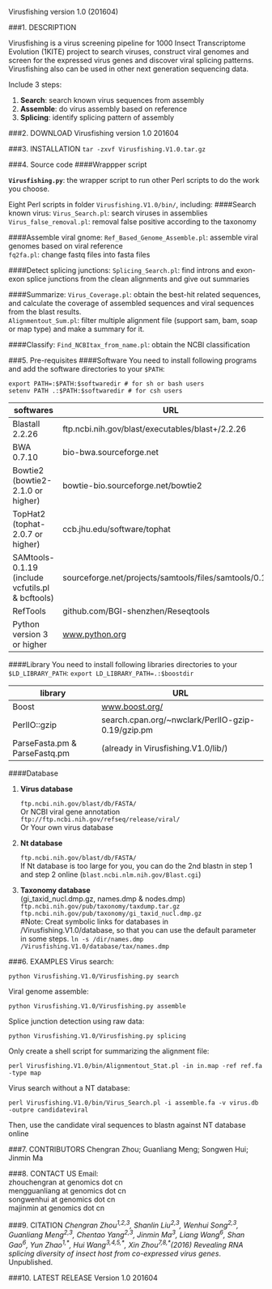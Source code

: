 Virusfishing version 1.0 (201604)

###1. DESCRIPTION

Virusfishing is a virus screening pipeline for 1000 Insect Transcriptome Evolution (1KITE) project to search viruses, construct viral genomes and screen for the expressed virus genes and discover viral splicing patterns. Virusfishing also can be used in other next generation sequencing data. 

Include 3 steps: 

1. **Search**:   search known virus sequences from assembly
2. **Assemble**: do virus assembly based on reference
3. **Splicing**: identify splicing pattern of assembly

###2. DOWNLOAD
Virusfishing version 1.0 201604

###3. INSTALLATION
`tar -zxvf Virusfishing.V1.0.tar.gz`

###4. Source code
####Wrappper script

**`Virusfishing.py`**: the wrapper script to run other Perl scripts to do the work you choose.

Eight Perl scripts in folder `Virusfishing.V1.0/bin/`, including:
####Search known virus:
`Virus_Search.pl`: search viruses in assemblies     
`Virus_false_removal.pl`: removal false positive according to the taxonomy   

####Assemble viral gnome:
`Ref_Based_Genome_Assemble.pl`: assemble viral genomes based on viral reference    
`fq2fa.pl`: change fastq files into fasta files
		
####Detect splicing junctions:
`Splicing_Search.pl`: find introns and exon-exon splice junctions from the clean alignments and give out summaries

####Summarize:
`Virus_Coverage.pl`: obtain the best-hit related sequences, and calculate the coverage of assembled sequences and viral sequences from the blast results.     
`Alignmentout_Sum.pl`: filter multiple alignment file (support sam, bam, soap or map type) and make a summary for it.
		
####Classify:
`Find_NCBItax_from_name.pl`: obtain the NCBI classification

###5. Pre-requisites
####Software
You need to install following programs and add the software directories to your `$PATH`:
	
	export PATH=:$PATH:$softwaredir # for sh or bash users
	setenv PATH .:$PATH:$softwaredir # for csh users

| softwares | URL |
|----------- | --- |
| Blastall 2.2.26 | ftp.ncbi.nih.gov/blast/executables/blast+/2.2.26 |
| BWA 0.7.10 | bio-bwa.sourceforge.net |
| Bowtie2 (bowtie2-2.1.0 or higher) | bowtie-bio.sourceforge.net/bowtie2 |
| TopHat2 (tophat-2.0.7 or higher) | ccb.jhu.edu/software/tophat |
| SAMtools-0.1.19 (include vcfutils.pl & bcftools) | sourceforge.net/projects/samtools/files/samtools/0.1.19 |
| RefTools | github.com/BGI-shenzhen/Reseqtools |
| Python version 3 or higher | www.python.org |

####Library
You need to install following libraries directories to your `$LD_LIBRARY_PATH`: `export LD_LIBRARY_PATH=.:$boostdir`

| library | URL |
| -------- | --- |
| Boost | www.boost.org/ |
| PerlIO::gzip |search.cpan.org/~nwclark/PerlIO-gzip-0.19/gzip.pm |
|ParseFasta.pm & ParseFastq.pm | (already in Virusfishing.V1.0/lib/) |

####Database
1. **Virus database**

	`ftp.ncbi.nih.gov/blast/db/FASTA/`   
	Or NCBI viral gene annotation    
	`ftp://ftp.ncbi.nih.gov/refseq/release/viral/`   
	Or Your own virus database
2. **Nt database**
	
	`ftp.ncbi.nih.gov/blast/db/FASTA/`   
	If Nt database is too large for you, you can do the 2nd blastn in step 1 and step 2 online (`blast.ncbi.nlm.nih.gov/Blast.cgi`)
	
3. **Taxonomy database**   
	(gi_taxid_nucl.dmp.gz, names.dmp & nodes.dmp)   
	`ftp.ncbi.nih.gov/pub/taxonomy/taxdump.tar.gz`  
	`ftp.ncbi.nih.gov/pub/taxonomy/gi_taxid_nucl.dmp.gz`   
\#Note: Creat symbolic links for databases in /Virusfishing.V1.0/database, 
	so that you can use the default parameter in some steps. 
	`ln -s /dir/names.dmp /Virusfishing.V1.0/database/tax/names.dmp`

###6. EXAMPLES
Virus search: 
	
	python Virusfishing.V1.0/Virusfishing.py search 

Viral genome assemble:
	
	python Virusfishing.V1.0/Virusfishing.py assemble

Splice junction detection using raw data:
	
	python Virusfishing.V1.0/Virusfishing.py splicing

Only create a shell script for summarizing the alignment file:
	
	perl Virusfishing.V1.0/bin/Alignmentout_Stat.pl -in in.map -ref ref.fa -type map
	
Virus search without a NT database:
	
	perl Virusfishing.V1.0/bin/Virus_Search.pl -i assemble.fa -v virus.db -outpre candidateviral
	
Then, use the candidate viral sequences to blastn against NT database online

###7. CONTRIBUTORS
Chengran Zhou; Guanliang Meng; Songwen Hui; Jinmin Ma

###8. CONTACT US
Email:    
zhouchengran at genomics dot cn   
mengguanliang at genomics dot cn   
songwenhui at genomics dot cn   
majinmin at genomics dot cn

###9. CITATION
*Chengran Zhou<sup>1,2,3</sup>, Shanlin Liu<sup>2,3</sup>, Wenhui Song<sup>2,3</sup>, Guanliang Meng<sup>2,3</sup>, Chentao Yang<sup>2,3</sup>, Jinmin Ma<sup>3</sup>, Liang Wang<sup>6</sup>, Shan Gao<sup>6</sup>, Yun Zhao<sup>1,\*</sup>, Hui Wang<sup>3,4,5,\*</sup>, Xin Zhou<sup>7,8,\*</sup>(2016) Revealing RNA splicing diversity of insect host from co-expressed virus genes*. Unpublished.

###10. LATEST RELEASE
Version 1.0 201604

